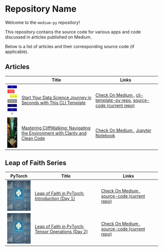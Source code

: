 # Repository Name

Welcome to the `medium-py` repository!

This repository contains the source code for various apps and code
discussed in articles published on Medium.

Below is a list of articles and their corresponding source code (if applicable).

## Articles

|                                                                                 | Title                                                                                                                                                                                                                       | Links                                                                                                                                                                                                                                                                                     |
|---------------------------------------------------------------------------------|-----------------------------------------------------------------------------------------------------------------------------------------------------------------------------------------------------------------------------|-------------------------------------------------------------------------------------------------------------------------------------------------------------------------------------------------------------------------------------------------------------------------------------------|
| <img src="assets/data-science-project-phases.png" width="100" height="100">     | [Start Your Data Science Journey in Seconds with This CLI Template](https://medium.com/@geeks.sw.gig/start-your-data-science-journey-in-seconds-with-this-cli-template-9d97273f15c5)                                        | [Check On Medium ](https://medium.com/@geeks.sw.gig/start-your-data-science-journey-in-seconds-with-this-cli-template-9d97273f15c5), [cli-template-py repo](https://github.com/vBarbaros/cli-template-py), [source-code (current repo)](cli-datascience-intro)                            |
| <img src="assets/1-rl-series-cliff-walking-demo.webp" width="100" height="100"> | [Mastering CliffWalking: Navigating the Environment with Clarity and Clean Code](https://medium.com/practical-coders-chronicles/mastering-cliffwalking-navigating-the-environment-with-clarity-and-clean-code-35faceb5cd73) | [Check On Medium ](https://medium.com/practical-coders-chronicles/mastering-cliffwalking-navigating-the-environment-with-clarity-and-clean-code-35faceb5cd73), [Jupyter Notebook](https://github.com/vBarbaros/medium-py/blob/main/cliffwalking-env/cliffwalking-clear-demo-medium.ipynb) |

## Leap of Faith Series

| PyTorch                                                                          | Title                                                                                                                                                                                      | Links                                                                                                                                                                                    |
|----------------------------------------------------------------------------------|--------------------------------------------------------------------------------------------------------------------------------------------------------------------------------------------|------------------------------------------------------------------------------------------------------------------------------------------------------------------------------------------|
| <img src="leap-of-faith-in-pytorch/assets/pytorch.png" width="100" height="100"> | [Leap of Faith in PyTorch: Introduction (Day 1)](https://medium.com/@geeks.sw.gig/https://medium.com/practical-coders-chronicles/leap-of-faith-in-pytorch-introduction-day-1-ce9047352cf1) | [Check On Medium ](https://medium.com/practical-coders-chronicles/leap-of-faith-in-pytorch-introduction-day-1-ce9047352cf1), [source-code (current repo)](leap-of-faith-in-pytorch)      |
| <img src="leap-of-faith-in-pytorch/assets/pytorch.png" width="100" height="100"> | [Leap of Faith in PyTorch: Tensor Operations (Day 2)](https://medium.com/practical-coders-chronicles/leap-of-faith-in-pytorch-tensor-operations-day-2-d4ff1ae12b51)                        | [Check On Medium ](https://medium.com/practical-coders-chronicles/leap-of-faith-in-pytorch-tensor-operations-day-2-d4ff1ae12b51), [source-code (current repo)](leap-of-faith-in-pytorch) |
